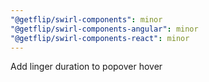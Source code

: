 ```yaml
---
"@getflip/swirl-components": minor
"@getflip/swirl-components-angular": minor
"@getflip/swirl-components-react": minor
---
```


Add linger duration to popover hover
